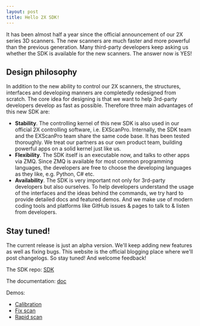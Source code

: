 ```yaml
---
layout: post
title: Hello 2X SDK!
---
```


It has been almost half a year since the official announcement of our 2X series 3D scanners. The new scanners are much faster and more powerful than the previous generation. Many third-party developers keep asking us whether the SDK is available for the new scanners. The answer now is YES!

## Design philosophy

In addition to the new ability to control our 2X scanners, the structures, interfaces and developing manners are completedly redesigned from scratch. The core idea for designing is that we want to help 3rd-party developers develop as fast as possible. Therefore three main advantages of this new SDK are:

- **Stability**. The controlling kernel of this new SDK is also used in our official 2X controlling software, i.e. EXScanPro. Internally, the SDK team and the EXScanPro team share the same code base. It has been tested thoroughly. We treat our partners as our own product team, building powerful apps on a solid kernel just like us.
- **Flexibility**. The SDK itself is an executable now, and talks to other apps via ZMQ. Since ZMQ is available for most common programming languages, the developers are free to choose the developing languages as they like, e.g. Python, C# etc.
- **Availability**. The SDK is very important not only for 3rd-party developers but also ourselves. To help developers understand the usage of the interfaces and the ideas behind the commands, we try hard to provide detailed docs and featured demos. And we make use of modern coding tools and platforms like GitHub issues & pages to talk to & listen from developers.

## Stay tuned!

The current release is just an alpha version. We'll keep adding new features as well as fixing bugs. This website is the official blogging place where we'll post changelogs. So stay tuned! And welcome feedback!

The SDK repo: [SDK](https://github.com/Shining3D/2XSDK)

The documentation: [doc](https://github.com/Shining3D/SDKDoc)

Demos:

- [Calibration](https://github.com/Shining3D/sdk-demo-cpp-calibration)
- [Fix scan](https://github.com/Shining3D/sdk-demo-cpp-fix)
- [Rapid scan](https://github.com/Shining3D/sdk-demo-cpp-rapid)